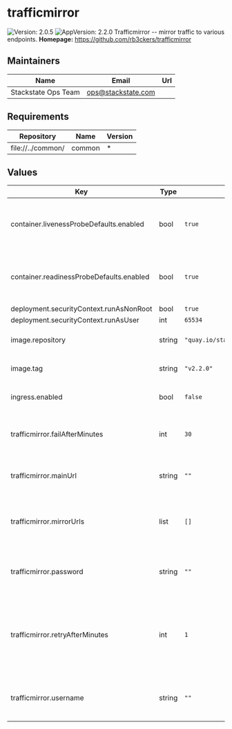 # trafficmirror

![Version: 2.0.5](https://img.shields.io/badge/Version-2.0.5-informational?style=flat-square) ![AppVersion: 2.2.0](https://img.shields.io/badge/AppVersion-2.2.0-informational?style=flat-square)
Trafficmirror -- mirror traffic to various endpoints.
**Homepage:** <https://github.com/rb3ckers/trafficmirror>
## Maintainers

| Name | Email | Url |
| ---- | ------ | --- |
| Stackstate Ops Team | <ops@stackstate.com> |  |

## Requirements

| Repository | Name | Version |
|------------|------|---------|
| file://../common/ | common | * |
## Values

| Key | Type | Default | Description |
|-----|------|---------|-------------|
| container.livenessProbeDefaults.enabled | bool | `true` | Use defaults for the `livenessProbe` from the upstream `common` chart. |
| container.readinessProbeDefaults.enabled | bool | `true` | Use defaults for the `readinessProbe` from the upstream `common` chart. |
| deployment.securityContext.runAsNonRoot | bool | `true` |  |
| deployment.securityContext.runAsUser | int | `65534` |  |
| image.repository | string | `"quay.io/stackstate/trafficmirror"` | Base container image repository. |
| image.tag | string | `"v2.2.0"` | Default container image tag. |
| ingress.enabled | bool | `false` | Enable use of ingress controllers. |
| trafficmirror.failAfterMinutes | int | `30` | Remove a target when it has been failing for this many minutes. |
| trafficmirror.mainUrl | string | `""` | The default URL to receive the mirrored traffic. |
| trafficmirror.mirrorUrls | list | `[]` | The additional URLs that should also receive mirrored traffic. |
| trafficmirror.password | string | `""` | Basic auth password for the Trafficmirror service. |
| trafficmirror.retryAfterMinutes | int | `1` | After 5 successive failures a target is temporarily disabled, it will be retried after this many minutes. |
| trafficmirror.username | string | `""` | Basic auth username for the Trafficmirror service. |
